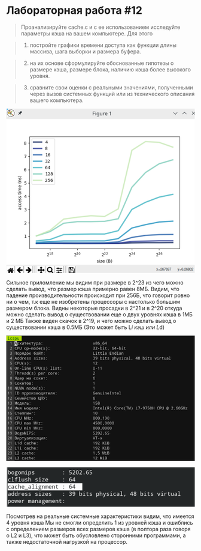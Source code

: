 # Лабораторная работа #12

> Проанализируйте cache.c  и с ее использованием исследуйте параметры кэша на вашем компьютере. Для этого 

> 1. постройте графики времени доступа как функции длины массива, шага выборки и размера буфера. 

> 2. на их основе сформулируйте обоснованные гипотезы о  размере кэша, размере блока, наличию кэша более высокого уровня. 

> 3. сравните свои оценки с реальными значениями, полученными через вызов системных функций или из технического описания вашего компьютера.

![graph](graph.png "График")

Сильное приломление мы видим при размере в 2^23 из чего можно сделать вывод, что размер кэша примерно равен 8МБ.
Видим, что падение производительности происходит при 256Б, что говорит ровно ни о чем, т.к еще не изобретены процессоры с настолько большим размером блока.
Видны некоторые просадки в 2^21 и в 2^20 откуда можно сделать вывод о существовании еще о двух уровнях кэша в 1МБ и 2 МБ
Также виден скачок в 2^19, и чего можно сделать вывод о существовании кэша в 0.5МБ (Это может быть L*i кэш или L*d)

![lscpu](lscpu.png "Системник")

![cache_alignment](cache_alignment.png "Чача")

Посмотрев на реальные системные характеристики видим, что имеется 4 уровня кэша
Мы не смогли определить 1 из уровней кэша и ошиблись с определением размеров всех размеров кэша (в полтора раза говоря о L2 и L3), что может быть обусловлено сторонними программами, а также недостаточной нагрузкой на процессор. 
